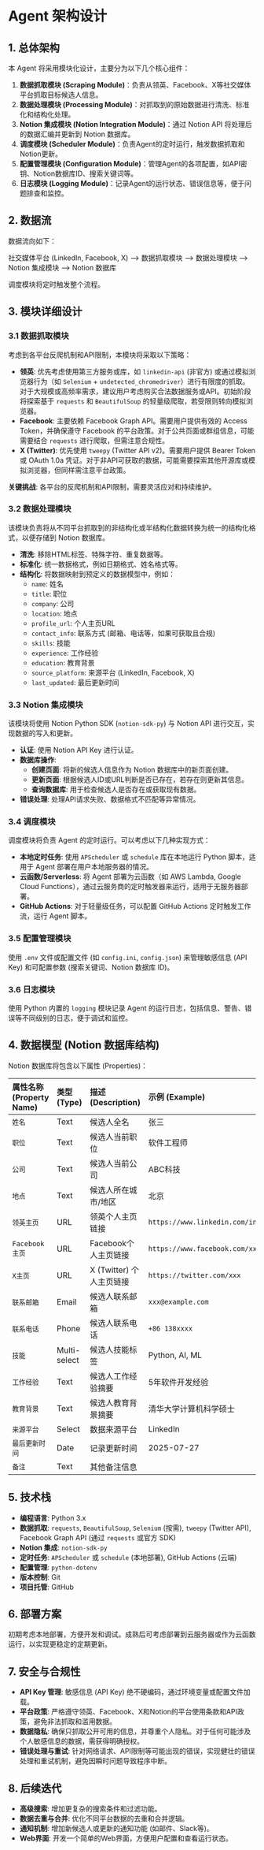 # Agent 架构设计

## 1. 总体架构

本 Agent 将采用模块化设计，主要分为以下几个核心组件：

1.  **数据抓取模块 (Scraping Module)**：负责从领英、Facebook、X等社交媒体平台抓取目标候选人信息。
2.  **数据处理模块 (Processing Module)**：对抓取到的原始数据进行清洗、标准化和结构化处理。
3.  **Notion 集成模块 (Notion Integration Module)**：通过 Notion API 将处理后的数据汇编并更新到 Notion 数据库。
4.  **调度模块 (Scheduler Module)**：负责Agent的定时运行，触发数据抓取和Notion更新。
5.  **配置管理模块 (Configuration Module)**：管理Agent的各项配置，如API密钥、Notion数据库ID、搜索关键词等。
6.  **日志模块 (Logging Module)**：记录Agent的运行状态、错误信息等，便于问题排查和监控。

## 2. 数据流

数据流向如下：

社交媒体平台 (LinkedIn, Facebook, X) --> 数据抓取模块 --> 数据处理模块 --> Notion 集成模块 --> Notion 数据库

调度模块将定时触发整个流程。

## 3. 模块详细设计

### 3.1 数据抓取模块

考虑到各平台反爬机制和API限制，本模块将采取以下策略：

*   **领英**: 优先考虑使用第三方服务或库，如 `linkedin-api` (非官方) 或通过模拟浏览器行为（如 `Selenium` + `undetected_chromedriver`）进行有限度的抓取。对于大规模或高频率需求，建议用户考虑购买合法数据服务或API。初始阶段将探索基于 `requests` 和 `BeautifulSoup` 的轻量级爬取，若受限则转向模拟浏览器。
*   **Facebook**: 主要依赖 Facebook Graph API。需要用户提供有效的 Access Token，并确保遵守 Facebook 的平台政策。对于公共页面或群组信息，可能需要结合 `requests` 进行爬取，但需注意合规性。
*   **X (Twitter)**: 优先使用 `tweepy` (Twitter API v2)。需要用户提供 Bearer Token 或 OAuth 1.0a 凭证。对于非API可获取的数据，可能需要探索其他开源库或模拟浏览器，但同样需注意平台政策。

**关键挑战**: 各平台的反爬机制和API限制，需要灵活应对和持续维护。

### 3.2 数据处理模块

该模块负责将从不同平台抓取到的非结构化或半结构化数据转换为统一的结构化格式，以便存储到 Notion 数据库。

*   **清洗**: 移除HTML标签、特殊字符、重复数据等。
*   **标准化**: 统一数据格式，例如日期格式、姓名格式等。
*   **结构化**: 将数据映射到预定义的数据模型中，例如：
    *   `name`: 姓名
    *   `title`: 职位
    *   `company`: 公司
    *   `location`: 地点
    *   `profile_url`: 个人主页URL
    *   `contact_info`: 联系方式 (邮箱、电话等，如果可获取且合规)
    *   `skills`: 技能
    *   `experience`: 工作经验
    *   `education`: 教育背景
    *   `source_platform`: 来源平台 (LinkedIn, Facebook, X)
    *   `last_updated`: 最后更新时间

### 3.3 Notion 集成模块

该模块将使用 Notion Python SDK (`notion-sdk-py`) 与 Notion API 进行交互，实现数据的写入和更新。

*   **认证**: 使用 Notion API Key 进行认证。
*   **数据库操作**: 
    *   **创建页面**: 将新的候选人信息作为 Notion 数据库中的新页面创建。
    *   **更新页面**: 根据候选人ID或URL判断是否已存在，若存在则更新其信息。
    *   **查询数据库**: 用于检查候选人是否存在或获取现有数据。
*   **错误处理**: 处理API请求失败、数据格式不匹配等异常情况。

### 3.4 调度模块

调度模块将负责 Agent 的定时运行。可以考虑以下几种实现方式：

*   **本地定时任务**: 使用 `APScheduler` 或 `schedule` 库在本地运行 Python 脚本，适用于 Agent 部署在用户本地服务器的情况。
*   **云函数/Serverless**: 将 Agent 部署为云函数（如 AWS Lambda, Google Cloud Functions），通过云服务商的定时触发器来运行，适用于无服务器部署。
*   **GitHub Actions**: 对于轻量级任务，可以配置 GitHub Actions 定时触发工作流，运行 Agent 脚本。

### 3.5 配置管理模块

使用 `.env` 文件或配置文件 (如 `config.ini`, `config.json`) 来管理敏感信息 (API Key) 和可配置参数 (搜索关键词、Notion 数据库 ID)。

### 3.6 日志模块

使用 Python 内置的 `logging` 模块记录 Agent 的运行日志，包括信息、警告、错误等不同级别的日志，便于调试和监控。

## 4. 数据模型 (Notion 数据库结构)

Notion 数据库将包含以下属性 (Properties)：

| 属性名称 (Property Name) | 类型 (Type) | 描述 (Description) | 示例 (Example) |
| :----------------------- | :---------- | :----------------- | :------------- |
| `姓名`                   | Text        | 候选人全名         | 张三           |
| `职位`                   | Text        | 候选人当前职位     | 软件工程师     |
| `公司`                   | Text        | 候选人当前公司     | ABC科技        |
| `地点`                   | Text        | 候选人所在城市/地区 | 北京           |
| `领英主页`               | URL         | 领英个人主页链接   | `https://www.linkedin.com/in/xxx` |
| `Facebook主页`           | URL         | Facebook个人主页链接 | `https://www.facebook.com/xxx` |
| `X主页`                  | URL         | X (Twitter) 个人主页链接 | `https://twitter.com/xxx` |
| `联系邮箱`               | Email       | 候选人联系邮箱     | `xxx@example.com` |
| `联系电话`               | Phone       | 候选人联系电话     | `+86 138xxxx` |
| `技能`                   | Multi-select | 候选人技能标签     | Python, AI, ML |
| `工作经验`               | Text        | 候选人工作经验摘要 | 5年软件开发经验 |
| `教育背景`               | Text        | 候选人教育背景摘要 | 清华大学计算机科学硕士 |
| `来源平台`               | Select      | 数据来源平台       | LinkedIn       |
| `最后更新时间`           | Date        | 记录更新时间       | 2025-07-27     |
| `备注`                   | Text        | 其他备注信息       |                |

## 5. 技术栈

*   **编程语言**: Python 3.x
*   **数据抓取**: `requests`, `BeautifulSoup`, `Selenium` (按需), `tweepy` (Twitter API), Facebook Graph API (通过 `requests` 或官方 SDK)
*   **Notion 集成**: `notion-sdk-py`
*   **定时任务**: `APScheduler` 或 `schedule` (本地部署), GitHub Actions (云端)
*   **配置管理**: `python-dotenv`
*   **版本控制**: Git
*   **项目托管**: GitHub

## 6. 部署方案

初期考虑本地部署，方便开发和调试。成熟后可考虑部署到云服务器或作为云函数运行，以实现更稳定的定期更新。

## 7. 安全与合规性

*   **API Key 管理**: 敏感信息 (API Key) 绝不硬编码，通过环境变量或配置文件加载。
*   **平台政策**: 严格遵守领英、Facebook、X和Notion的平台使用条款和API政策，避免非法抓取和滥用数据。
*   **数据隐私**: 确保只抓取公开可用的信息，并尊重个人隐私。对于任何可能涉及个人敏感信息的数据，需获得明确授权。
*   **错误处理与重试**: 针对网络请求、API限制等可能出现的错误，实现健壮的错误处理和重试机制，避免因瞬时问题导致程序中断。

## 8. 后续迭代

*   **高级搜索**: 增加更复杂的搜索条件和过滤功能。
*   **数据去重与合并**: 优化不同平台数据的去重和合并逻辑。
*   **通知机制**: 增加新候选人或更新的通知功能 (如邮件、Slack等)。
*   **Web界面**: 开发一个简单的Web界面，方便用户配置和查看运行状态。



